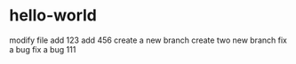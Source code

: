 # hello-world
modify file
add 123
add 456
create a new branch 
create two new branch
fix a bug
fix a bug 111
